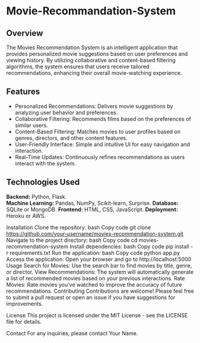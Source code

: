 # Movie-Recommandation-System
## Overview
The Movies Recommendation System is an intelligent application that provides personalized movie suggestions based on user preferences and viewing history. By utilizing collaborative and content-based filtering algorithms, the system ensures that users receive tailored recommendations, enhancing their overall movie-watching experience.

## Features
- Personalized Recommendations: Delivers movie suggestions by analyzing user behavior and preferences.
- Collaborative Filtering: Recommends films based on the preferences of similar users.
- Content-Based Filtering: Matches movies to user profiles based on genres, directors, and other content features.
- User-Friendly Interface: Simple and intuitive UI for easy navigation and interaction.
- Real-Time Updates: Continuously refines recommendations as users interact with the system.
  
## Technologies Used
**Backend:** Python, Flask.<br>
**Machine Learning:** Pandas, NumPy, Scikit-learn, Surprise.
**Database:** SQLite or MongoDB.
**Frontend:** HTML, CSS, JavaScript.
**Deployment:** Heroku or AWS.

Installation
Clone the repository:
bash
Copy code
git clone https://github.com/your-username/movies-recommendation-system.git
Navigate to the project directory:
bash
Copy code
cd movies-recommendation-system
Install dependencies:
bash
Copy code
pip install -r requirements.txt
Run the application:
bash
Copy code
python app.py
Access the application:
Open your browser and go to http://localhost:5000
Usage
Search for Movies: Use the search bar to find movies by title, genre, or director.
View Recommendations: The system will automatically generate a list of recommended movies based on your previous interactions.
Rate Movies: Rate movies you’ve watched to improve the accuracy of future recommendations.
Contributing
Contributions are welcome! Please feel free to submit a pull request or open an issue if you have suggestions for improvements.

License
This project is licensed under the MIT License - see the LICENSE file for details.

Contact
For any inquiries, please contact Your Name.
